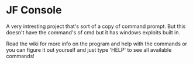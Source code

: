 # JF Console
A very intresting project that's sort of a copy of command prompt. But this doesn't have the command's of cmd but it has windows exploits built in.

Read the wiki for more info on the program and help with the commands or you can figure it out yourself and just type 'HELP' to see all available commands!


